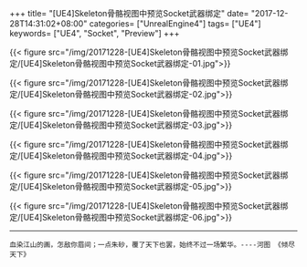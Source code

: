 +++
title= "[UE4]Skeleton骨骼视图中预览Socket武器绑定"
date= "2017-12-28T14:31:02+08:00"
categories= ["UnrealEngine4"]
tags= ["UE4"]
keywords= ["UE4", "Socket", "Preview"]
+++

{{< figure src="/img/20171228-[UE4]Skeleton骨骼视图中预览Socket武器绑定/[UE4]Skeleton骨骼视图中预览Socket武器绑定-01.jpg">}}

{{< figure src="/img/20171228-[UE4]Skeleton骨骼视图中预览Socket武器绑定/[UE4]Skeleton骨骼视图中预览Socket武器绑定-02.jpg">}}

{{< figure src="/img/20171228-[UE4]Skeleton骨骼视图中预览Socket武器绑定/[UE4]Skeleton骨骼视图中预览Socket武器绑定-03.jpg">}}

{{< figure src="/img/20171228-[UE4]Skeleton骨骼视图中预览Socket武器绑定/[UE4]Skeleton骨骼视图中预览Socket武器绑定-04.jpg">}}

{{< figure src="/img/20171228-[UE4]Skeleton骨骼视图中预览Socket武器绑定/[UE4]Skeleton骨骼视图中预览Socket武器绑定-05.jpg">}}

{{< figure src="/img/20171228-[UE4]Skeleton骨骼视图中预览Socket武器绑定/[UE4]Skeleton骨骼视图中预览Socket武器绑定-06.jpg">}}

***
`血染江山的画，怎敌你眉间；一点朱砂，覆了天下也罢，始终不过一场繁华。----河图 《倾尽天下》`